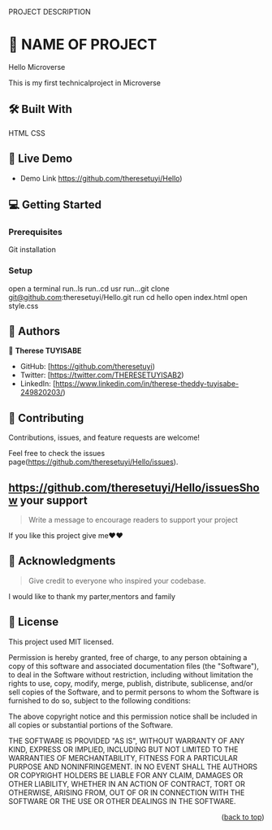 

PROJECT DESCRIPTION 

# 📖 NAME OF PROJECT

Hello Microverse

This is my first technicalproject in Microverse

## 🛠 Built With 
  HTML
  CSS
  

## 🚀 Live Demo 

- Demo Link https://github.com/theresetuyi/Hello)

## 💻 Getting Started 

### Prerequisites
Git installation

### Setup

open a terminal
run..ls
run..cd usr
run...git clone git@github.com:theresetuyi/Hello.git
run  cd hello
open  index.html
open style.css

## 👥 Authors
👤 **Therese TUYISABE**

- GitHub: [https://github.com/theresetuyi)
- Twitter: [https://twitter.com/THERESETUYISAB2)
- LinkedIn: [https://www.linkedin.com/in/therese-theddy-tuyisabe-249820203/)

## 🤝 Contributing 

Contributions, issues, and feature requests are welcome!

Feel free to check the issues page(https://github.com/theresetuyi/Hello/issues).


## https://github.com/theresetuyi/Hello/issuesShow your support <a name="support"></a>

> Write a message to encourage readers to support your project

If you like this project give me❤❤ 

## 🙏 Acknowledgments 

> Give credit to everyone who inspired your codebase.

I would like to thank my parter,mentors and family


## 📝 License 

This project used MIT licensed.

Permission is hereby granted, free of charge, to any person obtaining a copy
of this software and associated documentation files (the "Software"), to deal
in the Software without restriction, including without limitation the rights
to use, copy, modify, merge, publish, distribute, sublicense, and/or sell
copies of the Software, and to permit persons to whom the Software is
furnished to do so, subject to the following conditions:

The above copyright notice and this permission notice shall be included in all
copies or substantial portions of the Software.

THE SOFTWARE IS PROVIDED "AS IS", WITHOUT WARRANTY OF ANY KIND, EXPRESS OR
IMPLIED, INCLUDING BUT NOT LIMITED TO THE WARRANTIES OF MERCHANTABILITY,
FITNESS FOR A PARTICULAR PURPOSE AND NONINFRINGEMENT. IN NO EVENT SHALL THE
AUTHORS OR COPYRIGHT HOLDERS BE LIABLE FOR ANY CLAIM, DAMAGES OR OTHER
LIABILITY, WHETHER IN AN ACTION OF CONTRACT, TORT OR OTHERWISE, ARISING FROM,
OUT OF OR IN CONNECTION WITH THE SOFTWARE OR THE USE OR OTHER DEALINGS IN THE
SOFTWARE.

<p align="right">(<a href="#readme-top">back to top</a>)</p>
